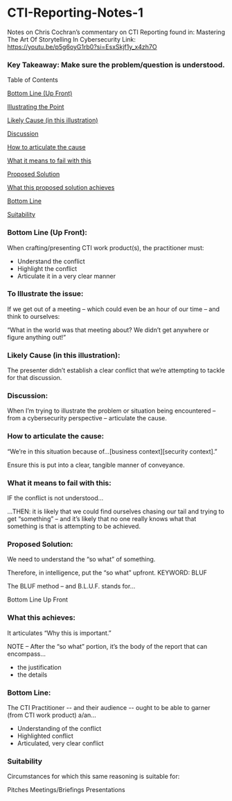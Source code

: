 # CTI-Reporting-Notes-1
Notes on Chris Cochran’s commentary on CTI Reporting
found in: Mastering The Art Of Storytelling In Cybersecurity 
Link: https://youtu.be/p5g6oyG1rb0?si=EsxSkjf1y_x4zh7O

### Key Takeaway: Make sure the problem/question is understood.  

Table of Contents

[Bottom Line (Up Front)](https://github.com/reachchrisyoung/CTI-Reporting-Notes-1/tree/main?tab=readme-ov-file#key-takeaway-make-sure-the-problemquestion-is-understood)

[Illustrating the Point](https://github.com/reachchrisyoung/CTI-Reporting-Notes-1/tree/main?tab=readme-ov-file#bottom-line-up-front)

[Likely Cause (in this illustration)](https://github.com/reachchrisyoung/CTI-Reporting-Notes-1/tree/main?tab=readme-ov-file#-to-illustrate-the-issue-)

[Discussion](https://github.com/reachchrisyoung/CTI-Reporting-Notes-1/tree/main?tab=readme-ov-file#likely-cause-in-this-illustration)

[How to articulate the cause](https://github.com/reachchrisyoung/CTI-Reporting-Notes-1/tree/main?tab=readme-ov-file#discussion)

[What it means to fail with this](https://github.com/reachchrisyoung/CTI-Reporting-Notes-1/tree/main?tab=readme-ov-file#how-to-articulate-the-cause)

[Proposed Solution](https://github.com/reachchrisyoung/CTI-Reporting-Notes-1/tree/main?tab=readme-ov-file#what-it-means-to-fail-with-this)

[What this proposed solution achieves](https://github.com/reachchrisyoung/CTI-Reporting-Notes-1/tree/main?tab=readme-ov-file#what-this-achieves)

[Bottom Line](https://github.com/reachchrisyoung/CTI-Reporting-Notes-1/tree/main?tab=readme-ov-file#bottom-line)

[Suitability](https://github.com/reachchrisyoung/CTI-Reporting-Notes-1/tree/main?tab=readme-ov-file#suitability)


### Bottom Line (Up Front):

When crafting/presenting CTI work product(s), the practitioner must:

+ Understand the conflict
+ Highlight the conflict
+ Articulate it in a very clear manner

<h3> To Illustrate the issue: </h3>

If we get out of a meeting – which could even be an hour of our time – and think to ourselves: 

“What in the world was that meeting about?  We didn’t get anywhere or figure anything out!”

### Likely Cause (in this illustration):

The presenter didn’t establish a clear conflict that we’re attempting to tackle for that discussion.

### Discussion:

When I’m trying to illustrate the problem or situation being encountered – from a cybersecurity perspective – articulate the cause.

### How to articulate the cause:

“We’re in this situation because of…[business context][security context].”

Ensure this is put into a clear, tangible manner of conveyance. 

### What it means to fail with this:

IF the conflict is not understood…

…THEN: it is likely that we could find ourselves chasing our tail and trying to get “something” – and it’s likely that no one really knows what that something is that is attempting to be achieved.


### Proposed Solution:

We need to understand the “so what” of something.  

Therefore, in intelligence, put the “so what” upfront.  KEYWORD: BLUF

The BLUF method – and B.L.U.F. stands for…

Bottom
Line
Up
Front

### What this achieves:

It articulates “Why this is important.” 


NOTE – After the “so what” portion, it’s the body of the report that can encompass…

+ the justification
+ the details

### Bottom Line:

The CTI Practitioner -- and their audience -- ought to be able to garner (from CTI work product) a/an...

+ Understanding of the conflict
+ Highlighted conflict
+ Articulated, very clear conflict

### Suitability

Circumstances for which this same reasoning is suitable for:

Pitches
Meetings/Briefings
Presentations
